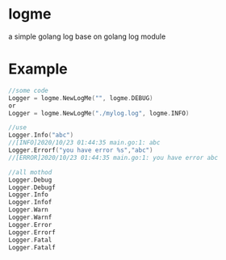 # logme
a simple golang log base on golang  log module

# Example
```go
//some code 
Logger = logme.NewLogMe("", logme.DEBUG)
or 
Logger = logme.NewLogMe("./mylog.log", logme.INFO)

//use
Logger.Info("abc")
//[INFO]2020/10/23 01:44:35 main.go:1: abc
Logger.Errorf("you have error %s","abc")
//[ERROR]2020/10/23 01:44:35 main.go:1: you have error abc

//all mothod
Logger.Debug
Logger.Debugf
Logger.Info
Logger.Infof
Logger.Warn
Logger.Warnf
Logger.Error
Logger.Errorf
Logger.Fatal
Logger.Fatalf
```
